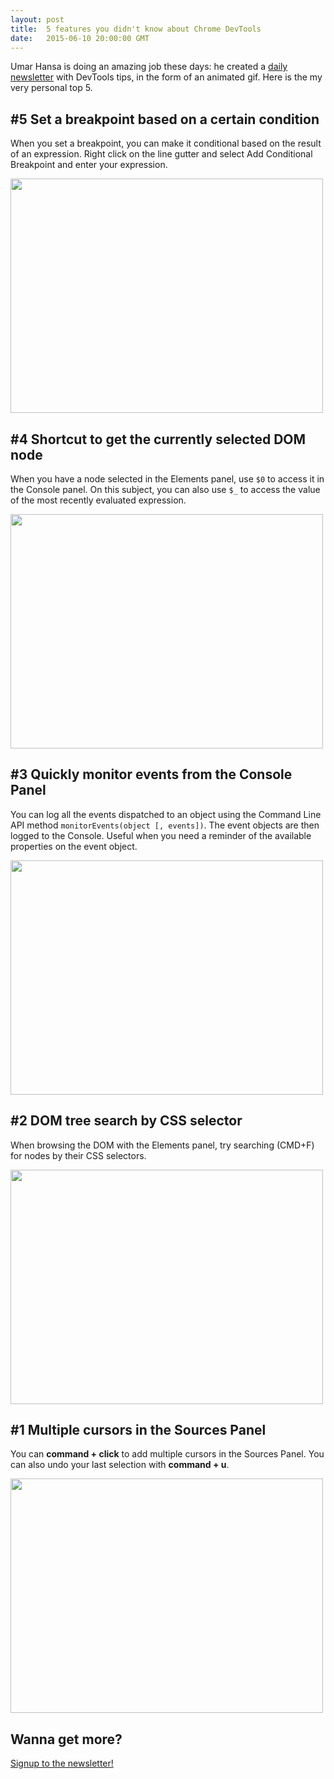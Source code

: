 ```yaml
---
layout: post
title:  5 features you didn't know about Chrome DevTools
date:   2015-06-10 20:00:00 GMT
---
```


Umar Hansa is doing an amazing job these days: he created a [daily newsletter](https://umaar.com/dev-tips/) with DevTools tips, in the form of an animated gif. Here is the my very personal top 5.


## #5 Set a breakpoint based on a certain condition

When you set a breakpoint, you can make it conditional based on the result of an expression. Right click on the line gutter and select Add Conditional Breakpoint and enter your expression.

<img src="https://umaar.com/assets/images/dev-tips/conditional-breakpoint.gif" width="500" height="375" />


## #4 Shortcut to get the currently selected DOM node

When you have a node selected in the Elements panel, use `$0` to access it in the Console panel. On this subject, you can also use `$_` to access the value of the most recently evaluated expression.﻿

<img src="https://umaar.com/assets/images/dev-tips/dollar-zero.gif" width="500" height="375" />


## #3 Quickly monitor events from the Console Panel

You can log all the events dispatched to an object using the Command Line API method `monitorEvents(object [, events])`. The event objects are then logged to the Console. Useful when you need a reminder of the available properties on the event object.﻿

<img src="https://umaar.com/assets/images/dev-tips/monitor-events.gif" width="500" height="375" />


## #2 DOM tree search by CSS selector

When browsing the DOM with the Elements panel, try searching (CMD+F) for nodes by their CSS selectors.

<img src="https://umaar.com/assets/images/dev-tips/dom-search-by-selector.gif" width="500" height="375" />


## #1 Multiple cursors in the Sources Panel

You can **command + click** to add multiple cursors in the Sources Panel. You can also undo your last selection with **command + u**.

<img src="https://umaar.com/assets/images/dev-tips/multiple-cursors.gif" width="500" height="375" />


## Wanna get more?

[Signup to the newsletter!](https://umaar.com/dev-tips/)
